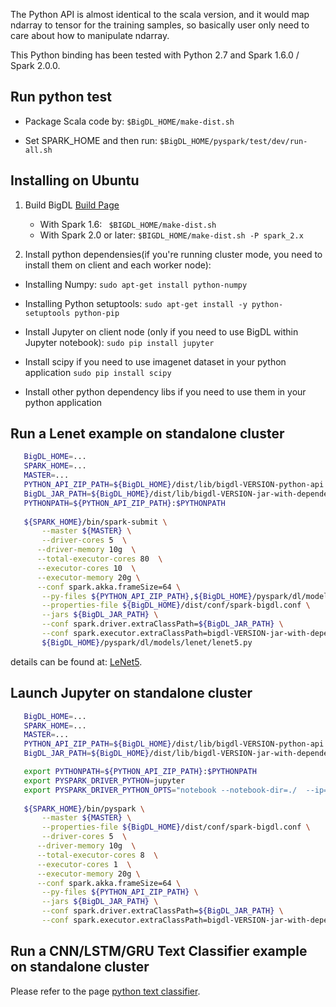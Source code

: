 The Python API is almost identical to the scala version, and it would map ndarray to tensor for the training samples, so basically user only need to care about how to manipulate ndarray.

This Python binding has been tested with Python 2.7 and Spark 1.6.0 / Spark 2.0.0.


## Run python test
* Package Scala code by: ```$BigDL_HOME/make-dist.sh```

* Set SPARK_HOME and then run: ```$BigDL_HOME/pyspark/test/dev/run-all.sh``` 

## Installing on Ubuntu
1. Build BigDL
[Build Page](https://github.com/intel-analytics/BigDL/wiki/Build-Page)
    * With Spark 1.6: ```  $BIGDL_HOME/make-dist.sh ``` 
    * With Spark 2.0 or later: ``` $BIGDL_HOME/make-dist.sh -P spark_2.x ```

2. Install python dependensies(if you're running cluster mode, you need to install them on client and each worker node):
  * Installing Numpy: 
    ```sudo apt-get install python-numpy```

  * Installing Python setuptools: 
    ```sudo apt-get install -y python-setuptools python-pip```
    
  * Install Jupyter on client node (only if you need to use BigDL within Jupyter notebook):
    ```sudo pip install jupyter```
    
  * Install scipy if you need to use imagenet dataset in your python application
    ```sudo pip install scipy```
    
  * Install other python dependency libs if you need to use them in your python application
  
## Run a Lenet example on standalone cluster
    
 ```bash
    BigDL_HOME=...
    SPARK_HOME=...
    MASTER=...
    PYTHON_API_ZIP_PATH=${BigDL_HOME}/dist/lib/bigdl-VERSION-python-api.zip
    BigDL_JAR_PATH=${BigDL_HOME}/dist/lib/bigdl-VERSION-jar-with-dependencies.jar
    PYTHONPATH=${PYTHON_API_ZIP_PATH}:$PYTHONPATH
    
    ${SPARK_HOME}/bin/spark-submit \
        --master ${MASTER} \
        --driver-cores 5  \
       --driver-memory 10g  \
       --total-executor-cores 80  \
       --executor-cores 10  \
       --executor-memory 20g \
       --conf spark.akka.frameSize=64 \
        --py-files ${PYTHON_API_ZIP_PATH},${BigDL_HOME}/pyspark/dl/models/lenet/lenet5.py  \
        --properties-file ${BigDL_HOME}/dist/conf/spark-bigdl.conf \
        --jars ${BigDL_JAR_PATH} \
        --conf spark.driver.extraClassPath=${BigDL_JAR_PATH} \
        --conf spark.executor.extraClassPath=bigdl-VERSION-jar-with-dependencies.jar \
        ${BigDL_HOME}/pyspark/dl/models/lenet/lenet5.py
 ```
details can be found at: [LeNet5](https://github.com/intel-analytics/BigDL/tree/master/pyspark/bigdl/models/lenet/README.md).

## Launch Jupyter on standalone cluster

 ```bash
    BigDL_HOME=...                                                                                         
    SPARK_HOME=...
    MASTER=...
    PYTHON_API_ZIP_PATH=${BigDL_HOME}/dist/lib/bigdl-VERSION-python-api.zip
    BigDL_JAR_PATH=${BigDL_HOME}/dist/lib/bigdl-VERSION-jar-with-dependencies.jar

    export PYTHONPATH=${PYTHON_API_ZIP_PATH}:$PYTHONPATH
    export PYSPARK_DRIVER_PYTHON=jupyter
    export PYSPARK_DRIVER_PYTHON_OPTS="notebook --notebook-dir=./  --ip=* --no-browser"
    
    ${SPARK_HOME}/bin/pyspark \
        --master ${MASTER} \
        --properties-file ${BigDL_HOME}/dist/conf/spark-bigdl.conf \
        --driver-cores 5  \
       --driver-memory 10g  \
       --total-executor-cores 8  \
       --executor-cores 1  \
       --executor-memory 20g \
       --conf spark.akka.frameSize=64 \
        --py-files ${PYTHON_API_ZIP_PATH} \
        --jars ${BigDL_JAR_PATH} \
        --conf spark.driver.extraClassPath=${BigDL_JAR_PATH} \
        --conf spark.executor.extraClassPath=bigdl-VERSION-jar-with-dependencies.jar
 ```

## Run a CNN/LSTM/GRU Text Classifier example on standalone cluster
Please refer to the page
[python text classifier](https://github.com/intel-analytics/BigDL/tree/master/pyspark/bigdl/models/textclassifier/README.md).
